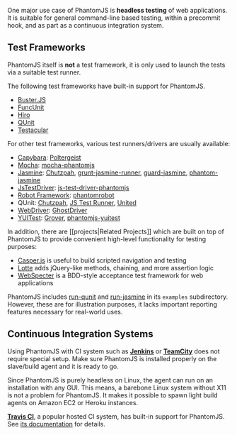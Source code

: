 One major use case of PhantomJS is **headless testing** of web applications. It is suitable for general command-line based testing, within a precommit hook, and as part as a continuous integration system.

## Test Frameworks

PhantomJS itself is **not** a test framework, it is only used to launch the tests via a suitable test runner.

The following test frameworks have built-in support for PhantomJS.

* [Buster.JS](http://busterjs.org)
* [FuncUnit](http://funcunit.com)
* [Hiro](http://hirojs.com)
* [QUnit](http://qunitjs.com)
* [Testacular](http://vojtajina.github.com/testacular)

For other test frameworks, various test runners/drivers are usually available:

* [Capybara](http://jnicklas.github.com/capybara/): [Poltergeist](https://github.com/jonleighton/poltergeist)
* [Mocha](http://visionmedia.github.com/mocha/): [mocha-phantomjs](http://metaskills.net/mocha-phantomjs)
* [Jasmine](https://github.com/pivotal/jasmine): [Chutzpah](http://chutzpah.codeplex.com), [grunt-jasmine-runner](https://github.com/jasmine-contrib/grunt-jasmine-runner), [guard-jasmine](https://github.com/netzpirat/guard-jasmine), [phantom-jasmine](https://github.com/jcarver989/phantom-jasmine)
* [JsTestDriver](JsTestDriver): [js-test-driver-phantomjs](https://github.com/larrymyers/js-test-driver-phantomjs)
* [Robot Framework](http://code.google.com/p/robotframework/): [phantomrobot](https://github.com/datakurre/phantomrobot)
* QUnit: [Chutzpah](http://chutzpah.codeplex.com), [JS Test Runner](http://js-testrunner.codehaus.org), [United](https://github.com/asciidisco/united)
* [WebDriver](http://dvcs.w3.org/hg/webdriver/raw-file/tip/webdriver-spec.html): [GhostDriver](https://github.com/detro/ghostdriver)
* [YUITest](http://yuilibrary.com/projects/yuitest/): [Grover](https://github.com/davglass/grover), [phantomjs-yuitest](https://github.com/metafeather/phantomjs-yuitest)

In addition, there are [[projects|Related Projects]] which are built on top of PhantomJS to provide convenient high-level functionality for testing purposes:

* [Casper.js](https://casperjs.org) is useful to build scripted navigation and testing
* [Lotte](https://github.com/StanAngeloff/lotte) adds jQuery-like methods, chaining, and more assertion logic
* [WebSpecter](https://github.com/jgonera/webspecter) is a BDD-style acceptance test framework for web applications

PhantomJS includes [run-qunit](https://github.com/ariya/phantomjs/blob/master/examples/run-qunit.js) and [run-jasmine](https://github.com/ariya/phantomjs/blob/master/examples/run-jasmine.js) in its `examples` subdirectory. However, these are for illustration purposes, it lacks important reporting features necessary for real-world uses.

## Continuous Integration Systems

Using PhantomJS with CI system such as **[Jenkins](http://jenkins-ci.org/)** or **[TeamCity](http://www.jetbrains.com/teamcity/)** does not require special setup. Make sure PhantomJS is installed properly on the slave/build agent and it is ready to go.

Since PhantomJS is purely headless on Linux, the agent can run on an installation with any GUI. This means, a barebone Linux system without X11 is not a problem for PhantomJS. It makes it possible to spawn light build agents on Amazon EC2 or Heroku instances.

**[Travis CI](http://about.travis-ci.org/)**, a popular hosted CI system, has built-in support for PhantomJS. See [its documentation](http://about.travis-ci.org/docs/user/gui-and-headless-browsers/) for details.
